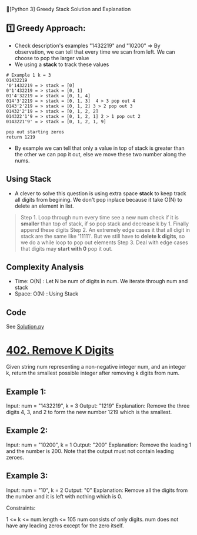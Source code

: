 
 🌟[Python 3] Greedy Stack Solution and Explanation

## 1️⃣ Greedy Approach:
* Check description's examples "1432219" and "10200" => By observation, we can tell that every time we scan from left. We can choose to pop the larger value
* We using a **stack** to track these values
```
# Example 1 k = 3
01432219
'0'1432219 = > stack = [0]
0'1'432219 = > stack = [0, 1]
01'4'32219 = > stack = [0, 1, 4]
014'3'2219 = > stack = [0, 1, 3]  4 > 3 pop out 4
0143'2'219 = > stack = [0, 1, 2] 3 > 2 pop out 3
01432'2'19 = > stack = [0, 1, 2, 2]
014322'1'9 = > stack = [0, 1, 2, 1] 2 > 1 pop out 2
0143221'9' = > stack = [0, 1, 2, 1, 9]

pop out starting zeros
return 1219
```

* By example we can tell that only a value in top of stack is greater than the other we can pop it out, else we move these two number along the nums.

## Using Stack
* A clever to solve this question is using extra space **stack** to keep track all digits from begining. We don't pop inplace because it take O(N) to delete an element in list.

> Step 1. Loop through num every time see a new num check if it is **smaller** than top of stack, if so pop stack and decrease k by 1. Finally append these digits
> Step 2. An extremely edge cases it that all digit in stack are the same like '11111'. But we still have to **delete k digits**, so we do a while loop to pop out elements
> Step 3. Deal with edge cases that digits may **start with 0** pop it out.


## Complexity Analysis
* Time: O(N) : Let N be num of digits in num. We iterate through num and stack
* Space: O(N) : Using Stack


## Code
See [Solution.py](https://github.com/gcobs0834/2022-Daily-LeetCoding-Challenge-python3-/blob/main/Feb%2018%20402.%20Remove%20K%20Digits%20(Medium)/Solution.py)

# [402. Remove K Digits](https://leetcode.com/problems/remove-k-digits/)

Given string num representing a non-negative integer num, and an integer k, return the smallest possible integer after removing k digits from num.

 

## Example 1:

Input: num = "1432219", k = 3
Output: "1219"
Explanation: Remove the three digits 4, 3, and 2 to form the new number 1219 which is the smallest.
## Example 2:

Input: num = "10200", k = 1
Output: "200"
Explanation: Remove the leading 1 and the number is 200. Note that the output must not contain leading zeroes.
## Example 3:

Input: num = "10", k = 2
Output: "0"
Explanation: Remove all the digits from the number and it is left with nothing which is 0.
 

Constraints:

1 <= k <= num.length <= 105
num consists of only digits.
num does not have any leading zeros except for the zero itself.
